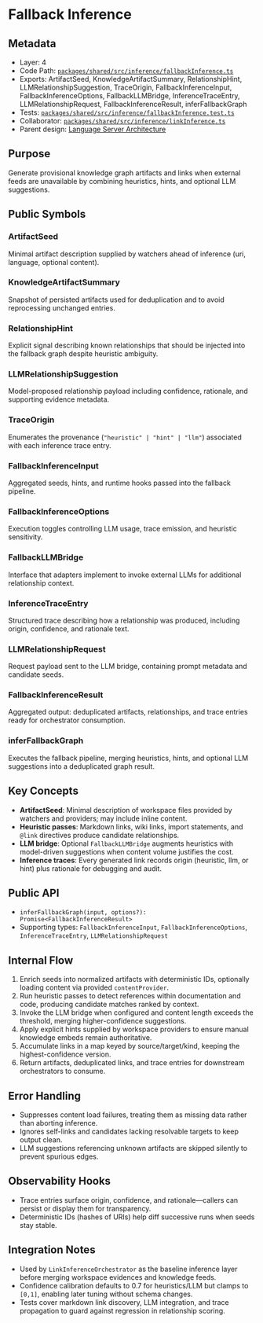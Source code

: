 # Fallback Inference

## Metadata
- Layer: 4
- Code Path: [`packages/shared/src/inference/fallbackInference.ts`](../../../packages/shared/src/inference/fallbackInference.ts)
- Exports: ArtifactSeed, KnowledgeArtifactSummary, RelationshipHint, LLMRelationshipSuggestion, TraceOrigin, FallbackInferenceInput, FallbackInferenceOptions, FallbackLLMBridge, InferenceTraceEntry, LLMRelationshipRequest, FallbackInferenceResult, inferFallbackGraph
- Tests: [`packages/shared/src/inference/fallbackInference.test.ts`](../../../packages/shared/src/inference/fallbackInference.test.ts)
- Collaborator: [`packages/shared/src/inference/linkInference.ts`](../../../packages/shared/src/inference/linkInference.ts)
- Parent design: [Language Server Architecture](../language-server-runtime/linkInferenceOrchestrator.mdmd.md)

## Purpose
Generate provisional knowledge graph artifacts and links when external feeds are unavailable by combining heuristics, hints, and optional LLM suggestions.

## Public Symbols

### ArtifactSeed
Minimal artifact description supplied by watchers ahead of inference (uri, language, optional content).

### KnowledgeArtifactSummary
Snapshot of persisted artifacts used for deduplication and to avoid reprocessing unchanged entries.

### RelationshipHint
Explicit signal describing known relationships that should be injected into the fallback graph despite heuristic ambiguity.

### LLMRelationshipSuggestion
Model-proposed relationship payload including confidence, rationale, and supporting evidence metadata.

### TraceOrigin
Enumerates the provenance (`"heuristic" | "hint" | "llm"`) associated with each inference trace entry.

### FallbackInferenceInput
Aggregated seeds, hints, and runtime hooks passed into the fallback pipeline.

### FallbackInferenceOptions
Execution toggles controlling LLM usage, trace emission, and heuristic sensitivity.

### FallbackLLMBridge
Interface that adapters implement to invoke external LLMs for additional relationship context.

### InferenceTraceEntry
Structured trace describing how a relationship was produced, including origin, confidence, and rationale text.

### LLMRelationshipRequest
Request payload sent to the LLM bridge, containing prompt metadata and candidate seeds.

### FallbackInferenceResult
Aggregated output: deduplicated artifacts, relationships, and trace entries ready for orchestrator consumption.

### inferFallbackGraph
Executes the fallback pipeline, merging heuristics, hints, and optional LLM suggestions into a deduplicated graph result.

## Key Concepts
- **ArtifactSeed**: Minimal description of workspace files provided by watchers and providers; may include inline content.
- **Heuristic passes**: Markdown links, wiki links, import statements, and `@link` directives produce candidate relationships.
- **LLM bridge**: Optional `FallbackLLMBridge` augments heuristics with model-driven suggestions when content volume justifies the cost.
- **Inference traces**: Every generated link records origin (heuristic, llm, or hint) plus rationale for debugging and audit.

## Public API
- `inferFallbackGraph(input, options?): Promise<FallbackInferenceResult>`
- Supporting types: `FallbackInferenceInput`, `FallbackInferenceOptions`, `InferenceTraceEntry`, `LLMRelationshipRequest`

## Internal Flow
1. Enrich seeds into normalized artifacts with deterministic IDs, optionally loading content via provided `contentProvider`.
2. Run heuristic passes to detect references within documentation and code, producing candidate matches ranked by context.
3. Invoke the LLM bridge when configured and content length exceeds the threshold, merging higher-confidence suggestions.
4. Apply explicit hints supplied by workspace providers to ensure manual knowledge embeds remain authoritative.
5. Accumulate links in a map keyed by source/target/kind, keeping the highest-confidence version.
6. Return artifacts, deduplicated links, and trace entries for downstream orchestrators to consume.

## Error Handling
- Suppresses content load failures, treating them as missing data rather than aborting inference.
- Ignores self-links and candidates lacking resolvable targets to keep output clean.
- LLM suggestions referencing unknown artifacts are skipped silently to prevent spurious edges.

## Observability Hooks
- Trace entries surface origin, confidence, and rationale—callers can persist or display them for transparency.
- Deterministic IDs (hashes of URIs) help diff successive runs when seeds stay stable.

## Integration Notes
- Used by `LinkInferenceOrchestrator` as the baseline inference layer before merging workspace evidences and knowledge feeds.
- Confidence calibration defaults to 0.7 for heuristics/LLM but clamps to `[0,1]`, enabling later tuning without schema changes.
- Tests cover markdown link discovery, LLM integration, and trace propagation to guard against regression in relationship scoring.
